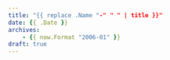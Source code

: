 ```yaml
---
title: "{{ replace .Name "-" " " | title }}"
date: {{ .Date }}
archives:
    - {{ now.Format "2006-01" }}
draft: true
---
```


